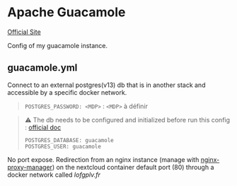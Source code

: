 # Apache Guacamole

[Official Site](https://guacamole.apache.org/)

Config of my guacamole instance.

## guacamole.yml

Connect to an external postgres(v13) db that is in another stack and accessible by a specific docker network.

> `POSTGRES_PASSWORD: <MDP>` : `<MDP>` à définir

> ⚠️ The db needs to be configured and initialized before run this
> config : [official doc](https://guacamole.apache.org/doc/gug/jdbc-auth.html)
> ```
> POSTGRES_DATABASE: guacamole
> POSTGRES_USER: guacamole
> ```

No port expose. Redirection from an nginx instance (manage
with [nginx-proxy-manager](https://hub.docker.com/r/jc21/nginx-proxy-manager))
on the nextcloud container default port (80) through a docker network called *lofgplv.fr*